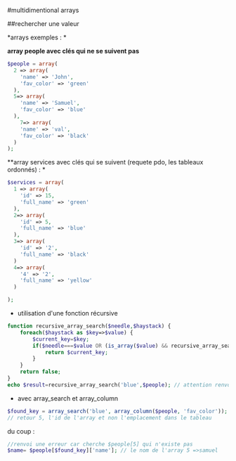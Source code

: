#multidimentional arrays
 
##rechercher une valeur

*arrays exemples : *

**array people avec clés qui ne se suivent pas**

```php
$people = array(
  2 => array(
    'name' => 'John',
    'fav_color' => 'green'
  ),
  5=> array(
    'name' => 'Samuel',
    'fav_color' => 'blue'
  ),
    7=> array(
    'name' => 'val',
    'fav_color' => 'black'
  )
);
```

**array services avec clés qui se suivent (requete pdo, les tableaux ordonnés) : *

```php
$services = array(
  1 => array(
    'id' => 15,
    'full_name' => 'green'
  ),
  2=> array(
    'id' => 5,
    'full_name' => 'blue'
  ),
  3=> array(
    'id' => '2',
    'full_name' => 'black'
  )
  4=> array(
    '4' => '2',
    'full_name' => 'yellow'
  )

);
```






  * utilisation d'une fonction récursive

```php
function recursive_array_search($needle,$haystack) {
    foreach($haystack as $key=>$value) {
        $current_key=$key;
        if($needle===$value OR (is_array($value) && recursive_array_search($needle,$value) !== false)) {
            return $current_key;
        }
    }
    return false;
}
echo $result=recursive_array_search('blue',$people); // attention renvoi  cette fois ci
```

  * avec array_search et array_column

```php
$found_key = array_search('blue', array_column($people, 'fav_color'));  
// retour 5, l'id de l'array et non l'emplacement dans le tableau
```

du coup :

```php
//renvoi une erreur car cherche $people[5] qui n'existe pas
$name= $people[$found_key]['name']; // le nom de l'array 5 =>samuel

```


